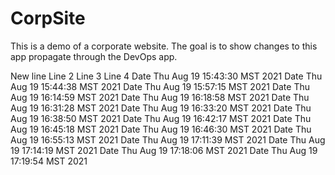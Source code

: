 # CorpSite

This is a demo of a corporate website.  The goal is to show changes to this app propagate through the DevOps app.

New line
Line 2
Line 3
Line 4
Date Thu Aug 19 15:43:30 MST 2021
Date Thu Aug 19 15:44:38 MST 2021
Date Thu Aug 19 15:57:15 MST 2021
Date Thu Aug 19 16:14:59 MST 2021
Date Thu Aug 19 16:18:58 MST 2021
Date Thu Aug 19 16:31:28 MST 2021
Date Thu Aug 19 16:33:20 MST 2021
Date Thu Aug 19 16:38:50 MST 2021
Date Thu Aug 19 16:42:17 MST 2021
Date Thu Aug 19 16:45:18 MST 2021
Date Thu Aug 19 16:46:30 MST 2021
Date Thu Aug 19 16:55:13 MST 2021
Date Thu Aug 19 17:11:39 MST 2021
Date Thu Aug 19 17:14:19 MST 2021
Date Thu Aug 19 17:18:06 MST 2021
Date Thu Aug 19 17:19:54 MST 2021
